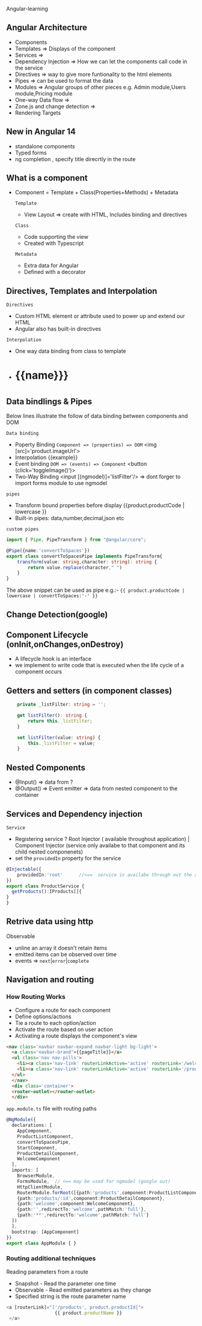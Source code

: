 Angular-learning
## Angular Architecture
- Components
- Templates => Displays of the component
- Services => 
- Dependency Injection => How we can let the components call code in the service
- Directives =>  way to give more funtionality to the html elements
- Pipes => can be used to format the data
- Modules => Angular groups of other pieces e.g. Admin module,Users module,Pricing module
- One-way Data flow => 
- Zone.js and change detection => 
- Rendering Targets
## New in Angular 14
- standalone components
- Typed forms
- ng completion , specify title direcrtly in the route


## What is a component
- Component = Template + Class(Properties+Methods) + Metadata

  `Template`<br/>
  - View Layout => create with HTML, Includes binding and directives

  `Class`<br/>
  - Code supporting the view
  - Created with Typescript

  `Metadata`<br/>
  - Extra data for Angular
  - Defined with a decorator
 

## Directives, Templates and Interpolation

  `Directives`<br/>
  - Custom HTML element or attribute used to power up and extend our HTML
  - Angular also has built-in directives 

  `Interpolation`<br/>
  - One way data binding from class to template
  - <h1>{{name}}}<h1>

## Data bindlings & Pipes
Below lines illustrate the follow of data binding between components and DOM

`Data binding`<br/>
- Poperty Binding `Component => (properties) => DOM`
  <img [src]='product.imageUrl'>
- Interpolation
   {{example}}
- Event binding `DOM => (events) => Component`
  <button (click='toggleImage()')>
- Two-Way Binding
  <input [(ngmodel)]='listFilter'/>    => dont forger to import forms module to use ngmodel

`pipes`<br/>
- Transform bound properties before display  {{product.productCode | lowercase }}
- Built-in pipes: data,number,decimal,json etc

`custom pipes`<br/>
```typescript
import { Pipe, PipeTransform } from "@angular/core";

@Pipe({name:'convertToSpaces'})
export class convertToSpacesPipe implements PipeTransform{
    transform(value: string,character: string): string {
        return value.replace(character," ")
    }
}
```
The above snippet can be used as pipe e.g.:- `{{ product.productCode | lowercase | convertToSpaces:'-' }}`

## Change Detection(google)

## Component Lifecycle (onInit,onChanges,onDestroy)
- A lifecycle hook is an interface
- we implement to write code that is executed when the life cycle of a component occurs

## Getters and setters (in component classes)

```typescript
    private _listFilter: string = '';

    get listFilter(): string {
        return this._listFilter;
    }

    set listFilter(value: string) {
        this._listFilter = value;
    }
```
## Nested Components 
- @Input()  => data from ?
- @Output() => Event emitter => data from nested component to the container

## Services and Dependency injection

 `Service`<br/>
  - Registering service ? Root Injector ( available throughout application) | Component Injector (service only availabe to that component and its child nested componenets)
  - set the `providedIn` property for the service
```typescript
@Injectable({
    providedIn:'root'      //<==  service is availabe through out the application
})
export class ProductService {
  getProducts():IProducts[]{
}
}
```
## Retrive data using http

Observable 
- unline an array it doesn't retain items
- emitted items can be observed over time
- events => `next`|`error`|`complete`

## Navigation and routing

### How Routing Works
- Configure a route for each component
- Define options/actions
- Tie a route to each option/action
- Activate the route based on user action
- Activating a route displays the component's view

```html
<nav class='navbar navbar-expand navbar-light bg-light'>
  <a class='navbar-brand'>{{pageTitle}}</a>
  <ul class='nav nav-pills'>
    <li><a class='nav-link' routerLinkActive='active' routerLink='/welcome'>Home</a></li>
    <li><a class='nav-link' routerLinkActive='active' routerLink='/products'>Product List</a></li>
  </ul>
  </nav>
  <div class='container'>
  <router-outlet></router-outlet>
  </div>
```

`app.module.ts` file with routing paths<br/>
```typescript
@NgModule({
  declarations: [
    AppComponent,
    ProductListComponent,
    convertToSpacesPipe,
    StartComponent,
    ProductDetailComponent,
    WelcomeComponent
  ],
  imports: [
    BrowserModule,
    FormsModule,  // <== may be used for ngmodel (google out)
    HttpClientModule,
    RouterModule.forRoot([{path:'products',component:ProductListComponent},
    {path:'products/:id',component:ProductDetailComponent},
    {path:'welcome',component:WelcomeComponent},
    {path:'',redirectTo:'welcome',pathMatch:'full'},
    {path:'**',redirectTo:'welcome',pathMatch:'full'}
  ])
  ],
  bootstrap: [AppComponent]
})
export class AppModule { }
```
### Routing additional techniques

Reading parameters from a route
- Snapshot - Read the parameter one time
- Observable - Read emitted parameters as they change
- Specified string is the route parameter name
```typescript
<a [routerLink]="['/products', product.productId]">
                  {{ product.productName }}
 </a>
```
